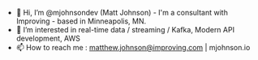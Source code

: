 - 👋 Hi, I’m @mjohnsondev (Matt Johnson) - I'm a consultant with Improving - based in Minneapolis, MN. 
- 👀 I’m interested in real-time data / streaming / Kafka, Modern API development, AWS
- 📫 How to reach me : matthew.johnson@improving.com | mjohnson.io

